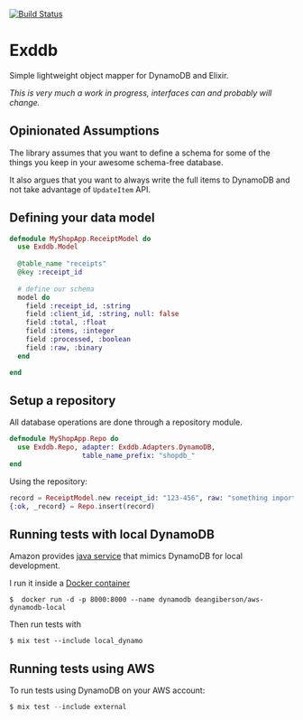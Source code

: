 [![Build Status](https://travis-ci.org/muhmi/exddb.svg?branch=master)](https://travis-ci.org/muhmi/exddb)

Exddb
=====

Simple lightweight object mapper for DynamoDB and Elixir.

*This is very much a work in progress, interfaces can and probably will change.*

Opinionated Assumptions
-----------------------

The library assumes that you want to define a schema for some of the things you keep in your
awesome schema-free database.

It also argues that you want to always write the full items to DynamoDB and not take advantage of 
`UpdateItem` API.


Defining your data model
-------------------------

```elixir
defmodule MyShopApp.ReceiptModel do
  use Exddb.Model
  
  @table_name "receipts"
  @key :receipt_id
  
  # define our schema
  model do
    field :receipt_id, :string
    field :client_id, :string, null: false
    field :total, :float
    field :items, :integer
    field :processed, :boolean
    field :raw, :binary
  end

end
```

Setup a repository
-------------------------
All database operations are done through a repository module.
```elixir
defmodule MyShopApp.Repo do
  use Exddb.Repo, adapter: Exddb.Adapters.DynamoDB,
                  table_name_prefix: "shopdb_"
end
```
Using the repository:
```elixir
record = ReceiptModel.new receipt_id: "123-456", raw: "something important", processed: true
{:ok, _record} = Repo.insert(record)
```

Running tests with local DynamoDB
---------------------------------

Amazon provides [java service](http://docs.aws.amazon.com/amazondynamodb/latest/developerguide/Tools.DynamoDBLocal.html)
that mimics DynamoDB for local development.

I run it inside a [Docker container](https://registry.hub.docker.com/u/deangiberson/aws-dynamodb-local/)

	$  docker run -d -p 8000:8000 --name dynamodb deangiberson/aws-dynamodb-local

Then run tests with

	$ mix test --include local_dynamo


Running tests using AWS
-----------------------

To run tests using DynamoDB on your AWS account:

```elixir
$ mix test --include external
```


